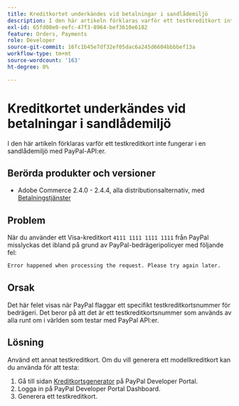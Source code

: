 ```yaml
---
title: Kreditkortet underkändes vid betalningar i sandlådemiljö
description: I den här artikeln förklaras varför ett testkreditkort inte fungerar i en sandlådemiljö med PayPal-API:er.
exl-id: 65fd08e0-eefc-47f3-8964-bef3610e6182
feature: Orders, Payments
role: Developer
source-git-commit: 16fc1b45e7df32ef05dac6a245d6604bbbbef13a
workflow-type: tm+mt
source-wordcount: '163'
ht-degree: 0%

---
```


# Kreditkortet underkändes vid betalningar i sandlådemiljö

I den här artikeln förklaras varför ett testkreditkort inte fungerar i en sandlådemiljö med PayPal-API:er.

## Berörda produkter och versioner


* Adobe Commerce 2.4.0 - 2.4.4, alla distributionsalternativ, med [Betalningstjänster](https://marketplace.magento.com/magento-payment-services.html)

## Problem

När du använder ett Visa-kreditkort `4111 1111 1111 1111` från PayPal misslyckas det ibland på grund av PayPal-bedrägeripolicyer med följande fel:

```bash
Error happened when processing the request. Please try again later.
```

## Orsak

Det här felet visas när PayPal flaggar ett specifikt testkreditkortsnummer för bedrägeri. Det beror på att det är ett testkreditkortsnummer som används av alla runt om i världen som testar med PayPal API:er.

## Lösning

Använd ett annat testkreditkort. Om du vill generera ett modellkreditkort kan du använda för att testa:

1. Gå till sidan [Kreditkortsgenerator](https://developer.paypal.com/api/rest/sandbox/card-testing/#link-creditcardgenerator) på PayPal Developer Portal.
1. Logga in på PayPal Developer Portal Dashboard.
1. Generera ett testkreditkort.
